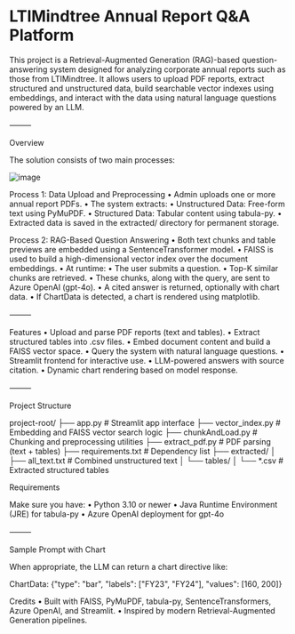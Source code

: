 # LTIMindtree Annual Report Q&A Platform

This project is a Retrieval-Augmented Generation (RAG)-based question-answering system designed for analyzing corporate annual reports such as those from LTIMindtree. It allows users to upload PDF reports, extract structured and unstructured data, build searchable vector indexes using embeddings, and interact with the data using natural language questions powered by an LLM.

⸻

Overview

The solution consists of two main processes:

![image](https://github.com/user-attachments/assets/5d7ba574-6082-453d-a572-5d6fc90d376c)


Process 1: Data Upload and Preprocessing
	•	Admin uploads one or more annual report PDFs.
	•	The system extracts:
	•	Unstructured Data: Free-form text using PyMuPDF.
	•	Structured Data: Tabular content using tabula-py.
	•	Extracted data is saved in the extracted/ directory for permanent storage.

Process 2: RAG-Based Question Answering
	•	Both text chunks and table previews are embedded using a SentenceTransformer model.
	•	FAISS is used to build a high-dimensional vector index over the document embeddings.
	•	At runtime:
	•	The user submits a question.
	•	Top-K similar chunks are retrieved.
	•	These chunks, along with the query, are sent to Azure OpenAI (gpt-4o).
	•	A cited answer is returned, optionally with chart data.
	•	If ChartData is detected, a chart is rendered using matplotlib.

⸻

Features
	•	Upload and parse PDF reports (text and tables).
	•	Extract structured tables into .csv files.
	•	Embed document content and build a FAISS vector space.
	•	Query the system with natural language questions.
	•	Streamlit frontend for interactive use.
	•	LLM-powered answers with source citation.
	•	Dynamic chart rendering based on model response.

⸻

Project Structure

project-root/
├── app.py                      # Streamlit app interface
├── vector_index.py             # Embedding and FAISS vector search logic
├── chunkAndLoad.py             # Chunking and preprocessing utilities
├── extract_pdf.py              # PDF parsing (text + tables)
├── requirements.txt            # Dependency list
├── extracted/
│   ├── all_text.txt            # Combined unstructured text
│   └── tables/
│       └── *.csv               # Extracted structured tables

Requirements

Make sure you have:
	•	Python 3.10 or newer
	•	Java Runtime Environment (JRE) for tabula-py
	•	Azure OpenAI deployment for gpt-4o

⸻

Sample Prompt with Chart

When appropriate, the LLM can return a chart directive like:

ChartData:
{"type": "bar", "labels": ["FY23", "FY24"], "values": [160, 200]}

Credits
	•	Built with FAISS, PyMuPDF, tabula-py, SentenceTransformers, Azure OpenAI, and Streamlit.
	•	Inspired by modern Retrieval-Augmented Generation pipelines.






